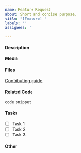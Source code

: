 ```yaml
---
name: Feature Request
about: Short and concise purpose.
title: "[Feature] "
labels: ''
assignees: ''

---
```


<!-- Before submitting an issue, please consult the docs -->

#### Description
<!--
A clear and concise description of what the feature is about.
What are you trying to do and how would you want to do it differently?
Is it something you currently you cannot do? 
Have you considered an alternative?
Is this related to an issue/problem?
-->

#### Media
<!-- Add supporting media of what / how / why you want to implement. (if applicable) -->
#### Files
<!--
A list of relevant files for this issue. This will help people navigate the project and offer some clues of where to start.
-->
[Contributing guide](CONTRIBUTING.md)

#### Related Code
<!-- If you are able to illustrate the feature request with an example, please provide a sample. -->
```
code snippet
```

#### Tasks
<!-- Include specific tasks in the order they need to be done in (if applicable). -->
- [ ] Task 1
- [ ] Task 2
- [ ] Task 3

#### Other
<!-- List any other relevant information here, related issues, suggestions, etc. -->

<!-- Remember to use helpful labels and milestones. -->